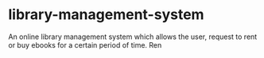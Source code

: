 # library-management-system
An online library management system which allows the user, request to rent or buy ebooks for a certain period of time. Ren
